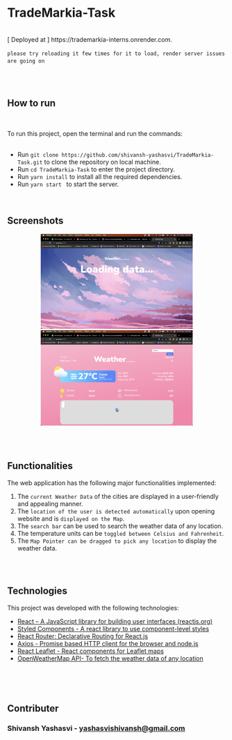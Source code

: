 # TradeMarkia-Task
<br>
[ Deployed at ] https://trademarkia-interns.onrender.com.  <br>

`please try reloading it few times for it to load, render server issues are going on`

<br> <br>

## How to run 
<br>

To run this project, open the terminal and run the commands: <br><br>
- Run
`
git clone https://github.com/shivansh-yashasvi/TradeMarkia-Task.git
`
to clone the repository on local machine.<br>
- Run
`
cd TradeMarkia-Task
`
to enter the project directory.<br>
- Run
`
yarn install
`
to install all the required dependencies.<br>
- Run 
`
yarn start 
`
to start the server. <br><br><br>

## Screenshots
<p align="center">
  <img src="src/assets/Screenshot%202023-02-17%20at%2010.53.31%20AM.png" width="350" title="load page">
                     
  <img src="src/assets/Screenshot%202023-02-17%20at%2010.53.42%20AM.png" width="350" alt="weather data page">
</p>


<br><br>

## Functionalities
The web application has the following major functionalities implemented: <br>
1. The `current Weather Data` of the cities are displayed in a user-friendly and appealing manner.
2. The `location of the user is detected automatically` upon opening website and is `displayed on the Map`.
3. The `search bar` can be used to search the weather data of any location.
4. The temperature units can be `toggled between Celsius and Fahrenheit`.
5. The `Map Pointer can be dragged to pick any location` to display the weather data.

<br><br>
## Technologies

 This project was developed with the following technologies:
 
- [React – A JavaScript library for building user interfaces (reactjs.org)](https://reactjs.org/)
- [Styled Components - A react library to use component-level styles](https://styled-components.com/) 
- [React Router: Declarative Routing for React.js](https://reactrouter.com/)
- [Axios - Promise based HTTP client for the browser and node.js](https://www.npmjs.com/package/axios)
- [React Leaflet - React components for Leaflet maps](https://react-leaflet.js.org/)
- [OpenWeatherMap API- To fetch the weather data of any location](https://openweathermap.org/)

<br><br><br>
## Contributer

### Shivansh Yashasvi - [yashasvishivansh@gmail.com](mailto:yashasvishivansh@gmail.com)


